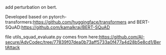 add perturbation on bert.

Developed based on pytorch-transformers:https://github.com/huggingface/transformers
and BERT-SQuAD:https://github.com/kamalkraj/BERT-SQuAD

file utils_squad_evaluate.py comes from here:https://github.com/AI-secure/AdvCodec/tree/77839f07dea0b73aff5733a0f477a4d28b5e8cd1/BertAttack